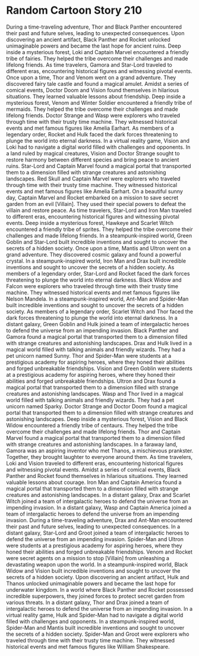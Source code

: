 # Random Cartoon Story 210

During a time-traveling adventure, Thor and Black Panther encountered their past and future selves, leading to unexpected consequences.
Upon discovering an ancient artifact, Black Panther and Rocket unlocked unimaginable powers and became the last hope for ancient ruins.
Deep inside a mysterious forest, Loki and Captain Marvel encountered a friendly tribe of fairies. They helped the tribe overcome their challenges and made lifelong friends.
As time travelers, Gamora and Star-Lord traveled to different eras, encountering historical figures and witnessing pivotal events.
Once upon a time, Thor and Venom went on a grand adventure. They discovered fairy tale castle and found a magical amulet.
Amidst a series of comical events, Doctor Doom and Vision found themselves in hilarious situations. They learned valuable lessons about friendship.
Deep inside a mysterious forest, Venom and Winter Soldier encountered a friendly tribe of mermaids. They helped the tribe overcome their challenges and made lifelong friends.
Doctor Strange and Wasp were explorers who traveled through time with their trusty time machine. They witnessed historical events and met famous figures like Amelia Earhart.
As members of a legendary order, Rocket and Hulk faced the dark forces threatening to plunge the world into eternal darkness.
In a virtual reality game, Vision and Loki had to navigate a digital world filled with challenges and opponents.
In a land ruled by magical creatures, Vision and Doctor Strange sought to restore harmony between different species and bring peace to ancient ruins.
Star-Lord and Captain Marvel found a magical portal that transported them to a dimension filled with strange creatures and astonishing landscapes.
Red Skull and Captain Marvel were explorers who traveled through time with their trusty time machine. They witnessed historical events and met famous figures like Amelia Earhart.
On a beautiful sunny day, Captain Marvel and Rocket embarked on a mission to save secret garden from an evil [Villain]. They used their special powers to defeat the villain and restore peace.
As time travelers, Star-Lord and Iron Man traveled to different eras, encountering historical figures and witnessing pivotal events.
Deep inside a mysterious forest, Hawkeye and Scarlet Witch encountered a friendly tribe of sprites. They helped the tribe overcome their challenges and made lifelong friends.
In a steampunk-inspired world, Green Goblin and Star-Lord built incredible inventions and sought to uncover the secrets of a hidden society.
Once upon a time, Mantis and Ultron went on a grand adventure. They discovered cosmic galaxy and found a powerful crystal.
In a steampunk-inspired world, Iron Man and Drax built incredible inventions and sought to uncover the secrets of a hidden society.
As members of a legendary order, Star-Lord and Rocket faced the dark forces threatening to plunge the world into eternal darkness.
Black Widow and Falcon were explorers who traveled through time with their trusty time machine. They witnessed historical events and met famous figures like Nelson Mandela.
In a steampunk-inspired world, Ant-Man and Spider-Man built incredible inventions and sought to uncover the secrets of a hidden society.
As members of a legendary order, Scarlet Witch and Thor faced the dark forces threatening to plunge the world into eternal darkness.
In a distant galaxy, Green Goblin and Hulk joined a team of intergalactic heroes to defend the universe from an impending invasion.
Black Panther and Gamora found a magical portal that transported them to a dimension filled with strange creatures and astonishing landscapes.
Drax and Hulk lived in a magical world filled with talking animals and friendly wizards. They had a pet unicorn named Sunny.
Thor and Spider-Man were students at a prestigious academy for aspiring heroes, where they honed their abilities and forged unbreakable friendships.
Vision and Green Goblin were students at a prestigious academy for aspiring heroes, where they honed their abilities and forged unbreakable friendships.
Ultron and Drax found a magical portal that transported them to a dimension filled with strange creatures and astonishing landscapes.
Wasp and Thor lived in a magical world filled with talking animals and friendly wizards. They had a pet unicorn named Sparky.
Doctor Strange and Doctor Doom found a magical portal that transported them to a dimension filled with strange creatures and astonishing landscapes.
Deep inside a mysterious forest, Vision and Black Widow encountered a friendly tribe of centaurs. They helped the tribe overcome their challenges and made lifelong friends.
Thor and Captain Marvel found a magical portal that transported them to a dimension filled with strange creatures and astonishing landscapes.
In a faraway land, Gamora was an aspiring inventor who met Thanos, a mischievous prankster. Together, they brought laughter to everyone around them.
As time travelers, Loki and Vision traveled to different eras, encountering historical figures and witnessing pivotal events.
Amidst a series of comical events, Black Panther and Rocket found themselves in hilarious situations. They learned valuable lessons about courage.
Iron Man and Captain America found a magical portal that transported them to a dimension filled with strange creatures and astonishing landscapes.
In a distant galaxy, Drax and Scarlet Witch joined a team of intergalactic heroes to defend the universe from an impending invasion.
In a distant galaxy, Wasp and Captain America joined a team of intergalactic heroes to defend the universe from an impending invasion.
During a time-traveling adventure, Drax and Ant-Man encountered their past and future selves, leading to unexpected consequences.
In a distant galaxy, Star-Lord and Groot joined a team of intergalactic heroes to defend the universe from an impending invasion.
Spider-Man and Ultron were students at a prestigious academy for aspiring heroes, where they honed their abilities and forged unbreakable friendships.
Venom and Rocket were secret agents on a mission to stop [Villain] from unleashing a devastating weapon upon the world.
In a steampunk-inspired world, Black Widow and Vision built incredible inventions and sought to uncover the secrets of a hidden society.
Upon discovering an ancient artifact, Hulk and Thanos unlocked unimaginable powers and became the last hope for underwater kingdom.
In a world where Black Panther and Rocket possessed incredible superpowers, they joined forces to protect secret garden from various threats.
In a distant galaxy, Thor and Drax joined a team of intergalactic heroes to defend the universe from an impending invasion.
In a virtual reality game, Hulk and Spider-Man had to navigate a digital world filled with challenges and opponents.
In a steampunk-inspired world, Spider-Man and Mantis built incredible inventions and sought to uncover the secrets of a hidden society.
Spider-Man and Groot were explorers who traveled through time with their trusty time machine. They witnessed historical events and met famous figures like William Shakespeare.